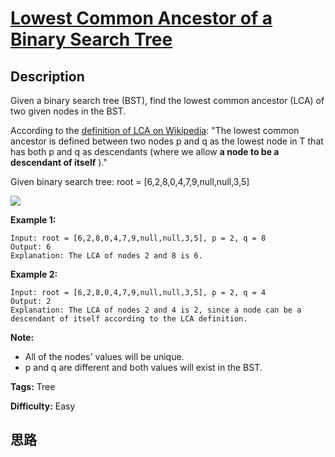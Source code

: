 # [Lowest Common Ancestor of a Binary Search Tree][title]

## Description

Given a binary search tree (BST), find the lowest common ancestor (LCA) of two
given nodes in the BST.

According to the [definition of LCA on
Wikipedia](https://en.wikipedia.org/wiki/Lowest_common_ancestor): "The lowest
common ancestor is defined between two nodes p and q as the lowest node in T
that has both p and q as descendants (where we allow **a node to be a
descendant of itself** )."

Given binary search tree:  root = [6,2,8,0,4,7,9,null,null,3,5]

![](https://assets.leetcode.com/uploads/2018/12/14/binarysearchtree_improved.png)



**Example 1:**
            Input: root = [6,2,8,0,4,7,9,null,null,3,5], p = 2, q = 8    Output: 6    Explanation: The LCA of nodes 2 and 8 is 6.    

**Example 2:**
            Input: root = [6,2,8,0,4,7,9,null,null,3,5], p = 2, q = 4    Output: 2    Explanation: The LCA of nodes 2 and 4 is 2, since a node can be a descendant of itself according to the LCA definition.    



**Note:**

  * All of the nodes' values will be unique.
  * p and q are different and both values will exist in the BST.


**Tags:** Tree

**Difficulty:** Easy

## 思路

[title]: https://leetcode.com/problems/lowest-common-ancestor-of-a-binary-search-tree
